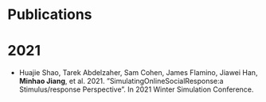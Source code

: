 # Publications

# 2021

* Huajie Shao, Tarek Abdelzaher, Sam Cohen, James Flamino, Jiawei Han, **Minhao Jiang**, et al. 2021. ”SimulatingOnlineSocialResponse:a Stimulus/response Perspective”. In 2021 Winter Simulation Conference. 
